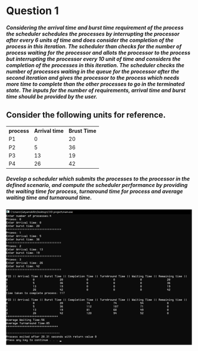 <h1>Question 1</h1>
<h5>
Considering the arrival time and burst time requirement of the process the scheduler
schedules the processes by interrupting the processor after every 6 units of time and does
consider the completion of the process in this iteration. The scheduler than checks for the number
of process waiting for the processor and allots the processor to the process but interrupting the
processor every 10 unit of time and considers the completion of the processes in this iteration.
The scheduler checks the number of processes waiting in the queue for the processor after the
second iteration and gives the processor to the process which needs more time to complete than
the other processes to go in the terminated state.
The inputs for the number of requirements, arrival time and burst time should be provided by the
user.
</h5>
<h2>
Consider the following units for reference.</h2>
<table>
<tr>
<th>process</th>
<th> Arrival time</th>
<th>Brust Time</th>
</tr>
<tr>
<td>P1</td>
<td>0</td>
<td>20</td>
</tr>
<tr>
<td>P2</td>
<td>5</td>
<td>36</td>
</tr>
<tr>
<td>P3</td>
<td>13</td>
<td>19</td>
</tr>
<tr>
<td>P4</td>
<td>26</td>
<td>42</td>
</tr>
</table>
<h5>
Develop a scheduler which submits the processes to the processor in the defined scenario, and
compute the scheduler performance by providing the waiting time for process, turnaround time
for process and average waiting time and turnaround time.
</h5>
<img src="Woking-program.png">
